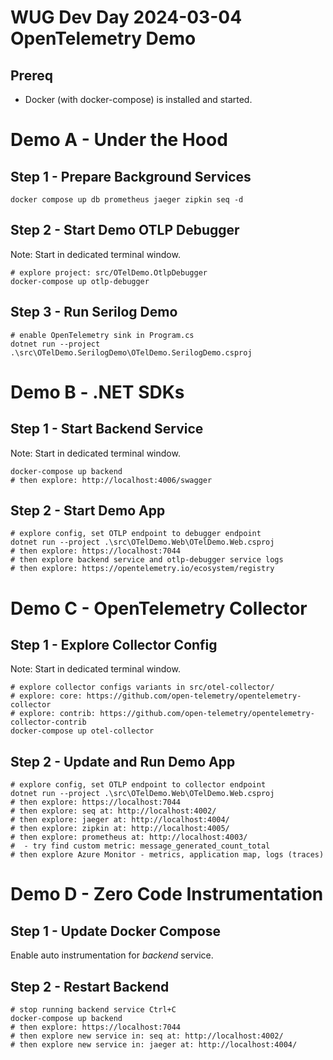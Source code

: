 # WUG Dev Day 2024-03-04 OpenTelemetry Demo

## Prereq

* Docker (with docker-compose) is installed and started.

# Demo A - Under the Hood

## Step 1 - Prepare Background Services

```
docker compose up db prometheus jaeger zipkin seq -d
```

## Step 2 - Start Demo OTLP Debugger

Note: Start in dedicated terminal window.

```
# explore project: src/OTelDemo.OtlpDebugger
docker-compose up otlp-debugger
```

## Step 3 - Run Serilog Demo

```
# enable OpenTelemetry sink in Program.cs
dotnet run --project .\src\OTelDemo.SerilogDemo\OTelDemo.SerilogDemo.csproj
```

# Demo B - .NET SDKs

## Step 1 - Start Backend Service

Note: Start in dedicated terminal window.

```
docker-compose up backend
# then explore: http://localhost:4006/swagger
```

## Step 2 - Start Demo App

```
# explore config, set OTLP endpoint to debugger endpoint
dotnet run --project .\src\OTelDemo.Web\OTelDemo.Web.csproj
# then explore: https://localhost:7044
# then explore backend service and otlp-debugger service logs
# then explore: https://opentelemetry.io/ecosystem/registry
```

# Demo C - OpenTelemetry Collector

## Step 1 - Explore Collector Config

Note: Start in dedicated terminal window.
```
# explore collector configs variants in src/otel-collector/
# explore: core: https://github.com/open-telemetry/opentelemetry-collector
# explore: contrib: https://github.com/open-telemetry/opentelemetry-collector-contrib
docker-compose up otel-collector
```

## Step 2 - Update and Run Demo App

```
# explore config, set OTLP endpoint to collector endpoint
dotnet run --project .\src\OTelDemo.Web\OTelDemo.Web.csproj
# then explore: https://localhost:7044
# then explore: seq at: http://localhost:4002/
# then explore: jaeger at: http://localhost:4004/
# then explore: zipkin at: http://localhost:4005/
# then explore: prometheus at: http://localhost:4003/ 
#  - try find custom metric: message_generated_count_total
# then explore Azure Monitor - metrics, application map, logs (traces)
```

# Demo D - Zero Code Instrumentation

## Step 1 - Update Docker Compose

Enable auto instrumentation for _backend_ service.

## Step 2 - Restart Backend

```
# stop running backend service Ctrl+C
docker-compose up backend
# then explore: https://localhost:7044
# then explore new service in: seq at: http://localhost:4002/
# then explore new service in: jaeger at: http://localhost:4004/
```